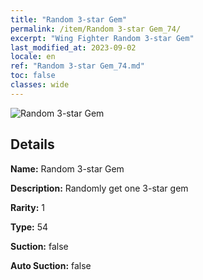 ```yaml
---
title: "Random 3-star Gem"
permalink: /item/Random 3-star Gem_74/
excerpt: "Wing Fighter Random 3-star Gem"
last_modified_at: 2023-09-02
locale: en
ref: "Random 3-star Gem_74.md"
toc: false
classes: wide
---
```



 ![Random 3-star Gem](/images/item/Random_3-star_Gem_p.png)



## Details

 **Name:** Random 3-star Gem 

 **Description:** Randomly get one 3-star gem

 **Rarity:** 1 

 **Type:** 54 

 **Suction:** false 

 **Auto Suction:** false 


